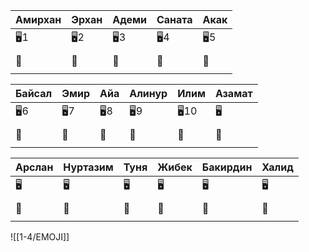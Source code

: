 | Амирхан | Эрхан | Адеми | Саната | Акак |
| ------- | ----- | ----- | ------ | ---- |
| 🖥️1    | 🖥️2  | 🖥️3  | 🖥️4   | 🖥️5 |
|         |       |       |        |      |
| 🏫      | 🏫    | 🏫    | 🏫     | 🏫   |
|         |       |       |        |      |

| Байсал | Эмир | Айа  | Алинур | Илим  | Азамат |
| ------ | ---- | ---- | ------ | ----- | ------ |
| 🖥️6   | 🖥️7 | 🖥️8 | 🖥️9   | 🖥️10 | 🖥️    |
|        |      |      |        |       |        |
| 🏫     | 🏫   | 🏫   | 🏫     | 🏫    | 🏫     |
|        |      |      |        |       |        |

| Арслан | Нуртазим | Туня | Жибек | Бакирдин | Халид |
| ------ | -------- | ---- | ----- | -------- | ----- |
| 🖥️    | 🖥️      | 🖥️  | 🖥️   | 🖥️      | 🖥️   |
|        |          |      |       |          |       |
| 🏫     | 🏫       | 🏫   | 🏫    | 🏫       | 🏫    |
|        |          |      |       |          |       |

![[1-4/EMOJI]]